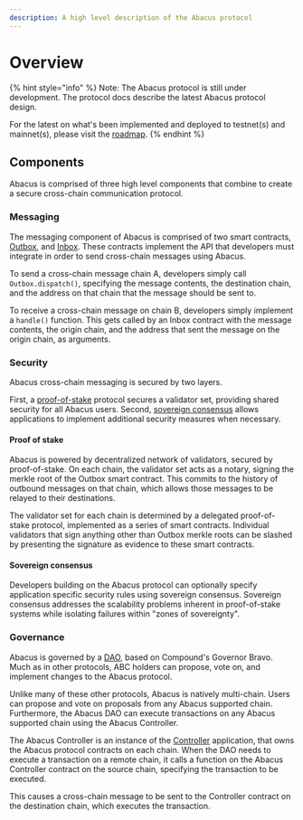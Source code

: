 ```yaml
---
description: A high level description of the Abacus protocol
---
```


# Overview

{% hint style="info" %}
Note: The Abacus protocol is still under development. The protocol docs describe the latest Abacus protocol design.

For the latest on what's been implemented and deployed to testnet(s) and mainnet(s), please visit the [roadmap](../resources/roadmap.md).
{% endhint %}

## Components

Abacus is comprised of three high level components that combine to create a secure cross-chain communication protocol.

### Messaging

The messaging component of Abacus is comprised of two smart contracts, [Outbox](messaging/outbox.md), and  [Inbox](messaging/inbox.md). These contracts implement the API that developers must integrate in order to send cross-chain messages using Abacus.

To send a cross-chain message chain A, developers simply call `Outbox.dispatch()`, specifying the message contents, the destination chain, and the address on that chain that the message should be sent to.

To receive a cross-chain message on chain B, developers simply implement a `handle()` function. This gets called by an Inbox contract with the message contents, the origin chain, and the address that sent the message on the origin chain, as arguments.

### Security

Abacus cross-chain messaging is secured by two layers.

First, a [proof-of-stake](security/proof-of-stake.md) protocol secures a validator set, providing shared security for all Abacus users. Second, [sovereign consensus](security/sovereign-consensus.md) allows applications to implement additional security measures when necessary.

#### Proof of stake

Abacus is powered by decentralized network of validators, secured by proof-of-stake. On each chain, the validator set acts as a notary, signing the merkle root of the Outbox smart contract. This commits to the history of outbound messages on that chain, which allows those messages to be relayed to their destinations.

The validator set for each chain is determined by a delegated proof-of-stake protocol, implemented as a series of smart contracts. Individual validators that sign anything other than Outbox merkle roots can be slashed by presenting the signature as evidence to these smart contracts.

#### Sovereign consensus

Developers building on the Abacus protocol can optionally specify application specific security rules using sovereign consensus. Sovereign consensus addresses the scalability problems inherent in proof-of-stake systems while isolating failures within "zones of sovereignty".

### Governance

Abacus is governed by a [DAO](broken-reference), based on Compound's Governor Bravo. Much as in other protocols, ABC holders can propose, vote on, and implement changes to the Abacus protocol.

Unlike many of these other protocols, Abacus is natively multi-chain. Users can propose and vote on proposals from any Abacus supported chain. Furthermore, the Abacus DAO can execute transactions on any Abacus supported chain using the Abacus Controller.

The Abacus Controller is an instance of the [Controller](../developers/examples/controller.md) application, that owns the Abacus protocol contracts on each chain. When the DAO needs to execute a transaction on a remote chain, it calls a function on the Abacus Controller contract on the source chain, specifying the transaction to be executed.

This causes a cross-chain message to be sent to the Controller contract on the destination chain, which executes the transaction.
